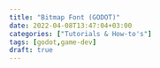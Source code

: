```yaml
---
title: "Bitmap Font (GODOT)"
date: 2022-04-08T13:47:04+03:00
categories: ["Tutorials & How-to's"]
tags: [godot,game-dev]
draft: true
---
```


